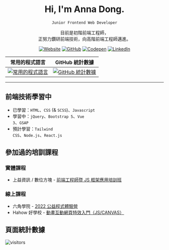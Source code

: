 <div align="center">
  <h1>Hi, I'm Anna Dong.</h1>

`Junior Frontend Web Developer`

  <p>目前是初階前端工程師，<br />
  正努力鑽研前端技術，向高階前端工程師邁進。</p>


[![Website][shields-Website]][url-website]
[![GitHub][shields-GitHub]][url-github]
[![Codepen][shields-Codepen]][url-codepen]
[![LinkedIn][shields-LinkedIn]][url-linkedin]

| 常用的程式語言 | GitHub 統計數據 |
| :--: | :--: |
| [![常用的程式語言][stats-top-langs]][url-github] | [![GitHub 統計數據][stats-theme-vue]][url-github] |

</div>

---

## 前端技術學習中

- 已學習：<code>HTML</code>、<code>CSS</code> (& <code>SCSS</code>)、<code>Javascript</code>
- 學習中：<code>jQuery</code>、<code>Bootstrap 5</code>、<code>Vue 3</code>、<code>GSAP</code>
- 預計學習：<code>Tailwind CSS</code>、<code>Node.js</code>、<code>React.js</code>

## 參加過的培訓課程

### 實體課程
- 上益資訊 / 數位方塊 - [前端工程師暨 JS 框架應用培訓班][url-accupass]

### 線上課程
- 六角學院 - [2022 公益程式體驗營][url-hexschool]
- Hahow 好學校 - [動畫互動網頁特效入門（JS/CANVAS）][url-hahow]

## 頁面統計數據
![visitors][badge-visitor]

[url-website]:https://shujhen.github.io/
[url-github]:https://github.com/shujhen/
[url-linkedin]:https://www.linkedin.com/in/shujhendong/
[url-codepen]:https://codepen.io/collection/xKqNap?grid_type=grid
[url-accupass]:https://www.accupass.com/event/2201040556321529101714
[url-hexschool]:https://www.hexschool.com/2022/03/18/2022-03-18-global-welfare/
[url-hahow]:https://hahow.in/cr/monoame-webdesign2

[stats-top-langs]:https://github-readme-stats.vercel.app/api/top-langs/?username=shujhen&layout=compact
[stats-theme-vue]: https://github-readme-stats.vercel.app/api?username=shujhen&theme=vue&show_icons=true

[shields-Website]:https://img.shields.io/badge/個人網站-shujhen.github.io-red
[shields-GitHub]:https://img.shields.io/badge/GitHub-24292f?logo=github
[shields-LinkedIn]:https://img.shields.io/badge/LinkedIn-blue?logo=linkedin
[shields-Codepen]:https://img.shields.io/badge/Codepen-000000?logo=codepen

[badge-visitor]:https://visitor-badge.laobi.icu/badge?page_id=shujhen
